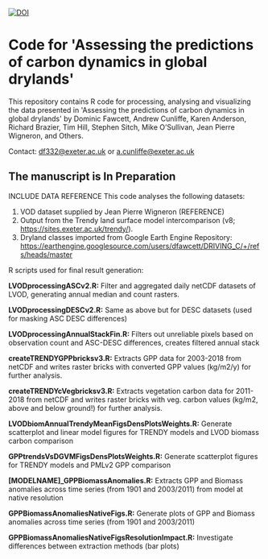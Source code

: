 

[![DOI](https://zenodo.org/badge/333717763.svg)](https://zenodo.org/badge/latestdoi/333717763)


# Code for 'Assessing the predictions of carbon dynamics in global drylands'

This repository contains R code for processing, analysing and visualizing the 
data presented in 'Assessing the predictions of carbon dynamics in global 
drylands' by Dominic Fawcett, Andrew Cunliffe, Karen Anderson, Richard Brazier, 
Tim Hill, Stephen Sitch, Mike O’Sullivan, Jean Pierre Wigneron, and Others.

Contact: df332@exeter.ac.uk or a.cunliffe@exeter.ac.uk

## The manuscript is In Preparation


INCLUDE DATA REFERENCE
This code analyses the following datasets:
1) VOD dataset supplied by Jean Pierre Wigneron (REFERENCE)
2) Output from the Trendy land surface model intercomparison (v8; https://sites.exeter.ac.uk/trendy/).
3) Dryland classes imported from Google Earth Engine Repository: https://earthengine.googlesource.com/users/dfawcett/DRIVING_C/+/refs/heads/master


R scripts used for final result generation:

**LVODprocessingASCv2.R:** Filter and aggregated daily netCDF datasets of LVOD, generating annual median and count rasters.

**LVODprocessingDESCv2.R:** Same as above but for DESC datasets (used for masking ASC DESC differences)

**LVODprocessingAnnualStackFin.R:** Filters out unreliable pixels based on observation count and ASC-DESC differences, creates filtered annual stack

**createTRENDYGPPbricksv3.R:** Extracts GPP data for 2003-2018 from netCDF and writes raster bricks with converted GPP values (kg/m2/y) for further analysis.

**createTRENDYcVegbricksv3.R:** Extracts vegetation carbon data for 2011-2018 from netCDF and writes raster bricks with veg. carbon values (kg/m2, above and below ground!) for further analysis.

**LVODbiomAnnualTrendyMeanFigsDensPlotsWeights.R:** Generate scatterplot and linear model figures for TRENDY models and LVOD biomass carbon comparison

**GPPtrendsVsDGVMFigsDensPlotsWeights.R:** Generate scatterplot figures for TRENDY models and PMLv2 GPP comparison

**[MODELNAME]_GPPBiomassAnomalies.R:** Extracts GPP and Biomass anomalies across time series (from 1901 and 2003/2011) from model at native resolution

**GPPBiomassAnomaliesNativeFigs.R:** Generate plots of GPP and Biomass anomalies across time series (from 1901 and 2003/2011)

**GPPBiomassAnomaliesNativeFigsResolutionImpact.R:** Investigate differences between extraction methods (bar plots)
